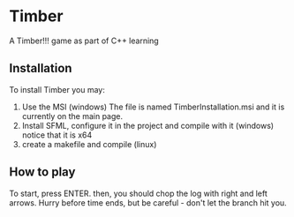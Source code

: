 # Timber
A Timber!!! game as part of C++ learning

## Installation

To install Timber you may:
1. Use the MSI (windows)
  The file is named TimberInstallation.msi and it is currently on the main page.
2. Install SFML, configure it in the project and compile with it (windows)
notice that it is x64
3. create a makefile and compile (linux)

## How to play
To start, press ENTER. then, you should chop the log with right and left arrows.
Hurry before time ends, but be careful - don't let the branch hit you.
